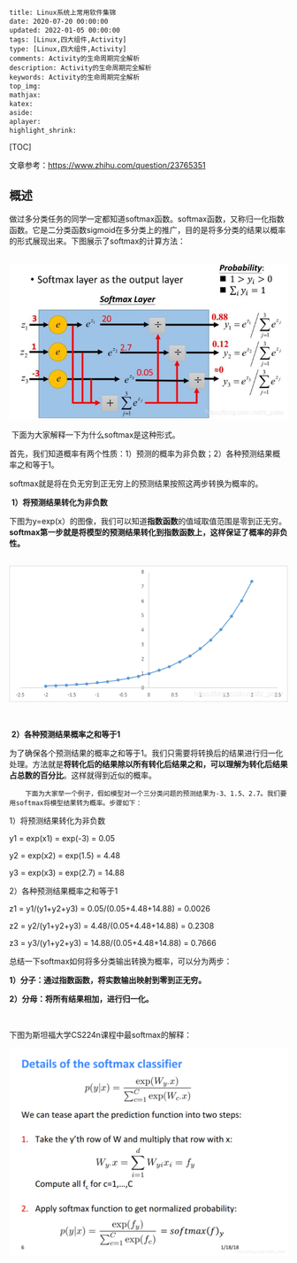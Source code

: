 ```
title: Linux系统上常用软件集锦
date: 2020-07-20 00:00:00
updated: 2022-01-05 00:00:00
tags: [Linux,四大组件,Activity]
type: [Linux,四大组件,Activity]
comments: Activity的生命周期完全解析
description: Activity的生命周期完全解析
keywords: Activity的生命周期完全解析
top_img:
mathjax:
katex:
aside:
aplayer:
highlight_shrink:
```

[TOC]



文章参考：https://www.zhihu.com/question/23765351

## 概述

​		做过多分类任务的同学一定都知道softmax函数。softmax函数，又称归一化指数函数。它是二分类函数sigmoid在多分类上的推广，目的是将多分类的结果以概率的形式展现出来。下图展示了softmax的计算方法：

​		![img](images/watermark,type_ZmFuZ3poZW5naGVpdGk,shadow_10,text_aHR0cHM6Ly9ibG9nLmNzZG4ubmV0L2x6X3BldGVy,size_16,color_FFFFFF,t_70.png)		



​		下面为大家解释一下为什么softmax是这种形式。

​		首先，我们知道概率有两个性质：1）预测的概率为非负数；2）各种预测结果概率之和等于1。

​		softmax就是将在负无穷到正无穷上的预测结果按照这两步转换为概率的。



​		**1）将预测结果转化为非负数**

​		下图为y=exp(x）的图像，我们可以知道**指数函数**的值域取值范围是零到正无穷。**softmax第一步就是将模型的预测结果转化到指数函数上，这样保证了概率的非负性。**

​		![img](images/watermark,type_ZmFuZ3poZW5naGVpdGk,shadow_10,text_aHR0cHM6Ly9ibG9nLmNzZG4ubmV0L2x6X3BldGVy,size_16,color_FFFFFF,t_70-16607436018852.png)		

​			

​	**2）各种预测结果概率之和等于1**

​		为了确保各个预测结果的概率之和等于1。我们只需要将转换后的结果进行归一化处理。方法就是**将转化后的结果除以所有转化后结果之和，可以理解为转化后结果占总数的百分比**。这样就得到近似的概率。

		下面为大家举一个例子，假如模型对一个三分类问题的预测结果为-3、1.5、2.7。我们要用softmax将模型结果转为概率。步骤如下：

1）将预测结果转化为非负数

y1 = exp(x1) = exp(-3) = 0.05

y2 = exp(x2) = exp(1.5) = 4.48

y3 = exp(x3) = exp(2.7) = 14.88

2）各种预测结果概率之和等于1

z1 = y1/(y1+y2+y3) = 0.05/(0.05+4.48+14.88) = 0.0026

z2 = y2/(y1+y2+y3) = 4.48/(0.05+4.48+14.88) = 0.2308

z3 = y3/(y1+y2+y3) = 14.88/(0.05+4.48+14.88) = 0.7666

总结一下softmax如何将多分类输出转换为概率，可以分为两步：



**1）分子：通过指数函数，将实数输出映射到零到正无穷。**

**2）分母：将所有结果相加，进行归一化。**	

​		

下图为斯坦福大学CS224n课程中最softmax的解释：

![img](images/watermark,type_ZmFuZ3poZW5naGVpdGk,shadow_10,text_aHR0cHM6Ly9ibG9nLmNzZG4ubmV0L2x6X3BldGVy,size_16,color_FFFFFF,t_70-16607437850444.png)



